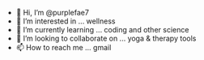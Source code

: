 - 👋 Hi, I’m @purplefae7
- 👀 I’m interested in ... wellness
- 🌱 I’m currently learning ... coding and other science
- 💞️ I’m looking to collaborate on ... yoga & therapy tools
- 📫 How to reach me ... gmail

<!---
purplefae7/purplefae7 is a ✨ special ✨ repository because its `README.md` (this file) appears on your GitHub profile.
You can click the Preview link to take a look at your changes.
--->
